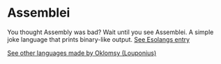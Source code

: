 # Assemblei
You thought Assembly was bad? Wait until you see Assemblei. A simple joke language that prints binary-like output. [See Esolangs entry](http://esolangs.org/wiki/Assemblei)

[See other languages made by Oklomsy (Louponius)](http://esolangs.org/wiki/User:Oklomsy)
